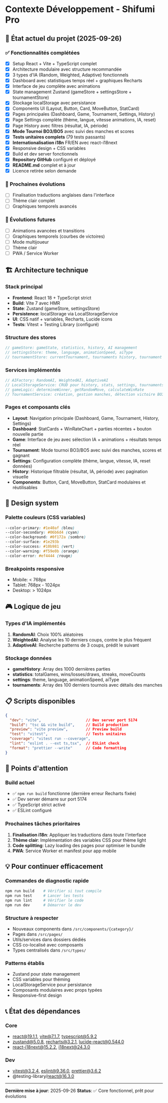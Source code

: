 # Contexte Développement - Shifumi Pro

## 🎯 État actuel du projet (2025-09-26)

### ✅ Fonctionnalités complétées
- [x] Setup React + Vite + TypeScript complet
- [x] Architecture modulaire avec structure recommandée
- [x] 3 types d'IA (Random, Weighted, Adaptive) fonctionnels
- [x] Dashboard avec statistiques temps réel + graphiques Recharts
- [x] Interface de jeu complète avec animations
- [x] State management Zustand (gameStore + settingsStore + tournamentStore)
- [x] Stockage localStorage avec persistance
- [x] Components UI (Layout, Button, Card, MoveButton, StatCard)
- [x] Pages principales (Dashboard, Game, Tournament, Settings, History)
- [x] Page Settings complète (thème, langue, vitesse animations, IA, reset)
- [x] Page History avec filtres (résultat, IA, période)
- [x] **Mode Tournoi BO3/BO5** avec suivi des manches et scores
- [x] **Tests unitaires complets** (79 tests passants)
- [x] **Internationalisation i18n** FR/EN avec react-i18next
- [x] Responsive design + CSS variables
- [x] Build et dev server fonctionnels
- [x] **Repository GitHub** configuré et déployé
- [x] **README.md** complet et à jour
- [x] Licence retirée selon demande

### 🔄 Prochaines évolutions
- [ ] Finalisation traductions anglaises dans l'interface
- [ ] Thème clair complet
- [ ] Graphiques temporels avancés

### 🚀 Évolutions futures
- [ ] Animations avancées et transitions
- [ ] Graphiques temporels (courbes de victoires)
- [ ] Mode multijoueur
- [ ] Thème clair
- [ ] PWA / Service Worker

## 🏗️ Architecture technique

### Stack principal
- **Frontend**: React 18 + TypeScript strict
- **Build**: Vite 7 avec HMR
- **State**: Zustand (gameStore, settingsStore)
- **Persistence**: localStorage via LocalStorageService
- **UI**: CSS natif + variables, Recharts, Lucide icons
- **Tests**: Vitest + Testing Library (configuré)

### Structure des stores
```typescript
// gameStore: gameState, statistics, history, AI management
// settingsStore: theme, language, animationSpeed, aiType
// tournamentStore: currentTournament, tournaments history, tournament actions
```

### Services implémentés
```typescript
// AIFactory: RandomAI, WeightedAI, AdaptiveAI
// LocalStorageService: CRUD pour history, stats, settings, tournaments
// gameLogic: determineWinner, getRandomMove, calculateWinRate
// TournamentService: création, gestion manches, détection victoire BO3/BO5
```

### Pages et composants clés
- **Layout**: Navigation principale (Dashboard, Game, Tournament, History, Settings)
- **Dashboard**: StatCards + WinRateChart + parties récentes + bouton nouvelle partie
- **Game**: Interface de jeu avec sélection IA + animations + résultats temps réel
- **Tournament**: Mode tournoi BO3/BO5 avec suivi des manches, scores et gagnant
- **Settings**: Configuration complète (thème, langue, vitesse, IA, reset données)
- **History**: Historique filtrable (résultat, IA, période) avec pagination visuelle
- **Components**: Button, Card, MoveButton, StatCard modulaires et réutilisables

## 🎨 Design system

### Palette couleurs (CSS variables)
```css
--color-primary: #1e40af (bleu)
--color-secondary: #06b6d4 (cyan)
--color-background: #0f172a (sombre)
--color-surface: #1e293b
--color-success: #10b981 (vert)
--color-warning: #f59e0b (orange)
--color-error: #ef4444 (rouge)
```

### Breakpoints responsive
- Mobile: < 768px
- Tablet: 768px - 1024px
- Desktop: > 1024px

## 🎮 Logique de jeu

### Types d'IA implémentés
1. **RandomAI**: Choix 100% aléatoires
2. **WeightedAI**: Analyse les 10 derniers coups, contre le plus fréquent
3. **AdaptiveAI**: Recherche patterns de 3 coups, prédit le suivant

### Stockage données
- **gameHistory**: Array des 1000 dernières parties
- **statistics**: totalGames, wins/losses/draws, streaks, moveCounts
- **settings**: theme, language, animationSpeed, aiType
- **tournaments**: Array des 100 derniers tournois avec détails des manches

## 📋 Scripts disponibles

```json
{
  "dev": "vite",                    // Dev server port 5174
  "build": "tsc && vite build",     // Build production
  "preview": "vite preview",        // Preview build
  "test": "vitest",                 // Tests unitaires
  "coverage": "vitest run --coverage",
  "lint": "eslint . --ext ts,tsx",  // ESLint check
  "format": "prettier --write"      // Code formatting
}
```

## 🚨 Points d'attention

### Build actuel
- ✅ `npm run build` fonctionne (dernière erreur Recharts fixée)
- ✅ Dev server démarre sur port 5174
- ✅ TypeScript strict activé
- ✅ ESLint configuré

### Prochaines tâches prioritaires
1. **Finalisation i18n**: Appliquer les traductions dans toute l'interface
2. **Thème clair**: Implémentation des variables CSS pour thème light
3. **Code splitting**: Lazy loading des pages pour optimiser le bundle
4. **PWA**: Service Worker et manifest pour app mobile

## 💡 Pour continuer efficacement

### Commandes de diagnostic rapide
```bash
npm run build    # Vérifier si tout compile
npm run test     # Lancer les tests
npm run lint     # Vérifier le code
npm run dev      # Démarrer le dev
```

### Structure à respecter
- Nouveaux components dans `/src/components/{category}/`
- Pages dans `/src/pages/`
- Utils/services dans dossiers dédiés
- CSS co-localisé avec composants
- Types centralisés dans `/src/types/`

### Patterns établis
- Zustand pour state management
- CSS variables pour théming
- LocalStorageService pour persistance
- Composants modulaires avec props typées
- Responsive-first design

## 📞 État des dépendances

### Core
- react@19.1.1, vite@7.1.7, typescript@5.9.2
- zustand@5.0.8, recharts@3.2.1, lucide-react@0.544.0
- react-i18next@15.2.2, i18next@24.3.0

### Dev
- vitest@3.2.4, eslint@9.36.0, prettier@3.6.2
- @testing-library/react@16.3.0

---
**Dernière mise à jour**: 2025-09-26
**Status**: ✅ Core fonctionnel, prêt pour évolutions